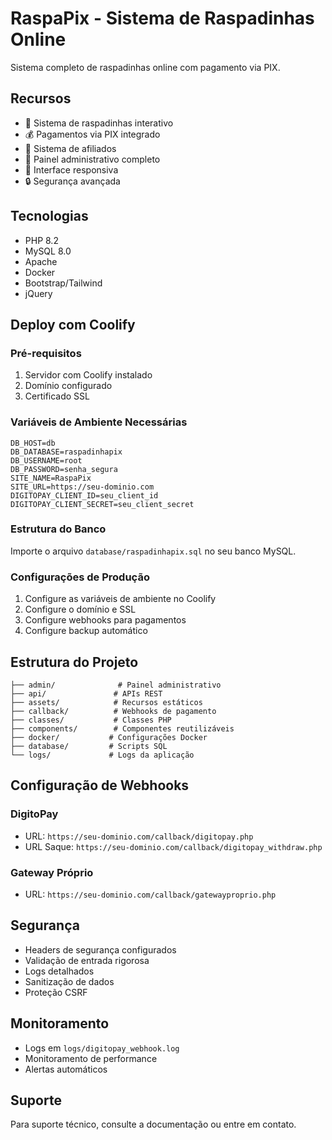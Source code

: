 # RaspaPix - Sistema de Raspadinhas Online

Sistema completo de raspadinhas online com pagamento via PIX.

## Recursos

- 🎯 Sistema de raspadinhas interativo
- 💰 Pagamentos via PIX integrado
- 👥 Sistema de afiliados
- 🔐 Painel administrativo completo
- 📱 Interface responsiva
- 🔒 Segurança avançada

## Tecnologias

- PHP 8.2
- MySQL 8.0
- Apache
- Docker
- Bootstrap/Tailwind
- jQuery

## Deploy com Coolify

### Pré-requisitos

1. Servidor com Coolify instalado
2. Domínio configurado
3. Certificado SSL

### Variáveis de Ambiente Necessárias

```env
DB_HOST=db
DB_DATABASE=raspadinhapix
DB_USERNAME=root
DB_PASSWORD=senha_segura
SITE_NAME=RaspaPix
SITE_URL=https://seu-dominio.com
DIGITOPAY_CLIENT_ID=seu_client_id
DIGITOPAY_CLIENT_SECRET=seu_client_secret
```

### Estrutura do Banco

Importe o arquivo `database/raspadinhapix.sql` no seu banco MySQL.

### Configurações de Produção

1. Configure as variáveis de ambiente no Coolify
2. Configure o domínio e SSL
3. Configure webhooks para pagamentos
4. Configure backup automático

## Estrutura do Projeto

```
├── admin/              # Painel administrativo
├── api/               # APIs REST
├── assets/            # Recursos estáticos
├── callback/          # Webhooks de pagamento
├── classes/           # Classes PHP
├── components/        # Componentes reutilizáveis
├── docker/           # Configurações Docker
├── database/         # Scripts SQL
└── logs/             # Logs da aplicação
```

## Configuração de Webhooks

### DigitoPay
- URL: `https://seu-dominio.com/callback/digitopay.php`
- URL Saque: `https://seu-dominio.com/callback/digitopay_withdraw.php`

### Gateway Próprio
- URL: `https://seu-dominio.com/callback/gatewayproprio.php`

## Segurança

- Headers de segurança configurados
- Validação de entrada rigorosa
- Logs detalhados
- Sanitização de dados
- Proteção CSRF

## Monitoramento

- Logs em `logs/digitopay_webhook.log`
- Monitoramento de performance
- Alertas automáticos

## Suporte

Para suporte técnico, consulte a documentação ou entre em contato.
